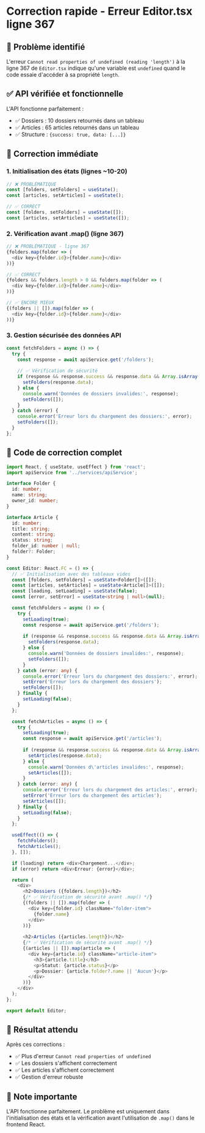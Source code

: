 # Correction rapide - Erreur Editor.tsx ligne 367

## 🚨 **Problème identifié**

L'erreur `Cannot read properties of undefined (reading 'length')` à la ligne 367 de `Editor.tsx` indique qu'une variable est `undefined` quand le code essaie d'accéder à sa propriété `length`.

## ✅ **API vérifiée et fonctionnelle**

L'API fonctionne parfaitement :
- ✅ Dossiers : 10 dossiers retournés dans un tableau
- ✅ Articles : 65 articles retournés dans un tableau
- ✅ Structure : `{success: true, data: [...]}`

## 🔧 **Correction immédiate**

### 1. **Initialisation des états (lignes ~10-20)**

```typescript
// ❌ PROBLÉMATIQUE
const [folders, setFolders] = useState();
const [articles, setArticles] = useState();

// ✅ CORRECT
const [folders, setFolders] = useState([]);
const [articles, setArticles] = useState([]);
```

### 2. **Vérification avant .map() (ligne 367)**

```typescript
// ❌ PROBLÉMATIQUE - ligne 367
{folders.map(folder => (
  <div key={folder.id}>{folder.name}</div>
))}

// ✅ CORRECT
{folders && folders.length > 0 && folders.map(folder => (
  <div key={folder.id}>{folder.name}</div>
))}

// ✅ ENCORE MIEUX
{(folders || []).map(folder => (
  <div key={folder.id}>{folder.name}</div>
))}
```

### 3. **Gestion sécurisée des données API**

```typescript
const fetchFolders = async () => {
  try {
    const response = await apiService.get('/folders');
    
    // ✅ Vérification de sécurité
    if (response && response.success && response.data && Array.isArray(response.data)) {
      setFolders(response.data);
    } else {
      console.warn('Données de dossiers invalides:', response);
      setFolders([]);
    }
  } catch (error) {
    console.error('Erreur lors du chargement des dossiers:', error);
    setFolders([]);
  }
};
```

## 🎯 **Code de correction complet**

```typescript
import React, { useState, useEffect } from 'react';
import apiService from '../services/apiService';

interface Folder {
  id: number;
  name: string;
  owner_id: number;
}

interface Article {
  id: number;
  title: string;
  content: string;
  status: string;
  folder_id: number | null;
  folder?: Folder;
}

const Editor: React.FC = () => {
  // ✅ Initialisation avec des tableaux vides
  const [folders, setFolders] = useState<Folder[]>([]);
  const [articles, setArticles] = useState<Article[]>([]);
  const [loading, setLoading] = useState(false);
  const [error, setError] = useState<string | null>(null);

  const fetchFolders = async () => {
    try {
      setLoading(true);
      const response = await apiService.get('/folders');
      
      if (response && response.success && response.data && Array.isArray(response.data)) {
        setFolders(response.data);
      } else {
        console.warn('Données de dossiers invalides:', response);
        setFolders([]);
      }
    } catch (error: any) {
      console.error('Erreur lors du chargement des dossiers:', error);
      setError('Erreur lors du chargement des dossiers');
      setFolders([]);
    } finally {
      setLoading(false);
    }
  };

  const fetchArticles = async () => {
    try {
      setLoading(true);
      const response = await apiService.get('/articles');
      
      if (response && response.success && response.data && Array.isArray(response.data)) {
        setArticles(response.data);
      } else {
        console.warn('Données d\'articles invalides:', response);
        setArticles([]);
      }
    } catch (error: any) {
      console.error('Erreur lors du chargement des articles:', error);
      setError('Erreur lors du chargement des articles');
      setArticles([]);
    } finally {
      setLoading(false);
    }
  };

  useEffect(() => {
    fetchFolders();
    fetchArticles();
  }, []);

  if (loading) return <div>Chargement...</div>;
  if (error) return <div>Erreur: {error}</div>;

  return (
    <div>
      <h2>Dossiers ({folders.length})</h2>
      {/* ✅ Vérification de sécurité avant .map() */}
      {(folders || []).map(folder => (
        <div key={folder.id} className="folder-item">
          {folder.name}
        </div>
      ))}
      
      <h2>Articles ({articles.length})</h2>
      {/* ✅ Vérification de sécurité avant .map() */}
      {(articles || []).map(article => (
        <div key={article.id} className="article-item">
          <h3>{article.title}</h3>
          <p>Statut: {article.status}</p>
          <p>Dossier: {article.folder?.name || 'Aucun'}</p>
        </div>
      ))}
    </div>
  );
};

export default Editor;
```

## 🚀 **Résultat attendu**

Après ces corrections :
- ✅ Plus d'erreur `Cannot read properties of undefined`
- ✅ Les dossiers s'affichent correctement
- ✅ Les articles s'affichent correctement
- ✅ Gestion d'erreur robuste

## 📝 **Note importante**

L'API fonctionne parfaitement. Le problème est uniquement dans l'initialisation des états et la vérification avant l'utilisation de `.map()` dans le frontend React.
